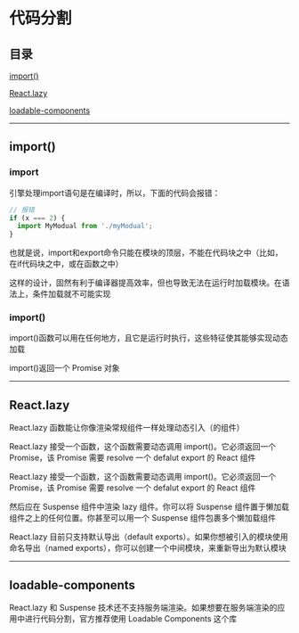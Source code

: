 # 代码分割

## 目录

[import()](#jump1)

[React.lazy](#jump2)

[loadable-components](#jump3)

---	

<span id="jump1"></span>

## import()

### import

引擎处理import语句是在编译时，所以，下面的代码会报错：

```javascript
// 报错
if (x === 2) {
  import MyModual from './myModual';
}
```

也就是说，import和export命令只能在模块的顶层，不能在代码块之中（比如，在if代码块之中，或在函数之中）

这样的设计，固然有利于编译器提高效率，但也导致无法在运行时加载模块。在语法上，条件加载就不可能实现

### import()

import()函数可以用在任何地方，且它是运行时执行，这些特征使其能够实现动态加载

import()返回一个 Promise 对象

---

<span id="jump2"></span>

## React.lazy

React.lazy 函数能让你像渲染常规组件一样处理动态引入（的组件）

React.lazy 接受一个函数，这个函数需要动态调用 import()。它必须返回一个 Promise，该 Promise 需要 resolve 一个 defalut export 的 React 组件

React.lazy 接受一个函数，这个函数需要动态调用 import()。它必须返回一个 Promise，该 Promise 需要 resolve 一个 defalut export 的 React 组件

然后应在 Suspense 组件中渲染 lazy 组件。你可以将 Suspense 组件置于懒加载组件之上的任何位置。你甚至可以用一个 Suspense 组件包裹多个懒加载组件

React.lazy 目前只支持默认导出（default exports）。如果你想被引入的模块使用命名导出（named exports），你可以创建一个中间模块，来重新导出为默认模块

---

<span id="jump3"></span>

## loadable-components

React.lazy 和 Suspense 技术还不支持服务端渲染。如果想要在服务端渲染的应用中进行代码分割，官方推荐使用 Loadable Components 这个库
